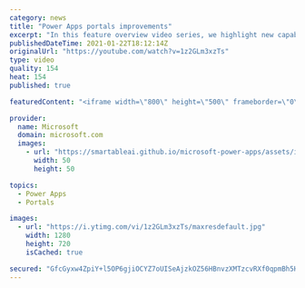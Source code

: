 ```yaml
---
category: news
title: "Power Apps portals improvements"
excerpt: "In this feature overview video series, we highlight new capabilities included in the latest update to Microsoft Power Apps.  Power Apps portals improvements bring new capabilities for makers and developers by providing a new identity management configuration experience with enhanced functionality to"
publishedDateTime: 2021-01-22T18:12:14Z
originalUrl: "https://youtube.com/watch?v=1z2GLm3xzTs"
type: video
quality: 154
heat: 154
published: true

featuredContent: "<iframe width=\"800\" height=\"500\" frameborder=\"0\" src=\"https://www.youtube.com/embed/1z2GLm3xzTs\" allow=\"accelerometer; autoplay; encrypted-media; gyroscope; picture-in-picture\" allowfullscreen></iframe>"

provider:
  name: Microsoft
  domain: microsoft.com
  images:
    - url: "https://smartableai.github.io/microsoft-power-apps/assets/images/organizations/microsoft.com-50x50.jpg"
      width: 50
      height: 50

topics:
  - Power Apps
  - Portals

images:
  - url: "https://i.ytimg.com/vi/1z2GLm3xzTs/maxresdefault.jpg"
    width: 1280
    height: 720
    isCached: true

secured: "GfcGyxw4ZpiY+l5OP6gjiOCYZ7oUISeAjzkOZ56HBnvzXMTzcvRXf0qpmBh5HxU1Uf8ysEDJXU3PT6ejzy34mPgnMH4Z76gMhCdqaq8YTgr5rcu/jg6OfAZROSumV5IT5hsovUTfY0kvelqvo2meOeLF1nMtMeYtTkQQGfFsLsUFIYHYdtAC6a3m8okm2v8qs2/y0HQXCMI40Qxec1l2bYaS7n/IFFui85xUYARi8W/ZEfVC6NDj4wvS2+llk91hRBxLhFksii5seMzl9xxxsAUy6Eiae85QxQ/bbOL1CobKO+zMOGFVvF513qUBZ+6gi0MPkBO0RGVIaaBJi4TGGj4NDI0TXqcYtl8smmerGpX30k4UMnVf9bG83yEIL3joayhjcuunRHEDXzkfmsfdp0oP+W4BL1VBw4MjsvF4PSM=;VnAAbx0n55R0AzURrllYTg=="
---
```


